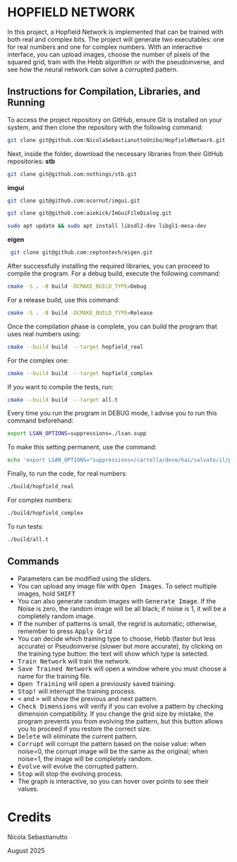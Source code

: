 # HOPFIELD NETWORK

In this project, a Hopfield Network is implemented that can be trained with both real and complex bits. The project will generate two executables: one for real numbers and one for complex numbers. With an interactive interface, you can upload images, choose the number of pixels of the squared grid, train with the Hebb algorithm or with the pseudoinverse, and see how the neural network can solve a corrupted pattern.


## Instructions for Compilation, Libraries, and Running

To access the project repository on GitHub, ensure Git is installed on your system, and then clone the repository with the following command:

```bash
git clone git@github.com:NicolaSebastianuttoUnibo/HopfieldNetwork.git
```

Next, inside the folder, download the necessary libraries from their GitHub repositories:
**stb**
```bash
git clone git@github.com:nothings/stb.git 
```
**imgui**
```bash
git clone git@github.com:ocornut/imgui.git  
```
```bash
git clone git@github.com:aiekick/ImGuiFileDialog.git
```
```bash
sudo apt update && sudo apt install libsdl2-dev libgl1-mesa-dev  
```
**eigen**
```bash
 git clone git@github.com:ceptontech/eigen.git
 ```


After successfully installing the required libraries, you can proceed to compile the program. For a debug build, execute the following command:

```bash
cmake -S . -B build -DCMAKE_BUILD_TYPE=Debug
```

For a release build, use this command:

```bash
cmake -S . -B build -DCMAKE_BUILD_TYPE=Release
```

Once the compilation phase is complete, you can build the program that uses real numbers using:

```bash
cmake --build build  --target hopfield_real
```
For the complex one:
```bash
cmake --build build  --target hopfield_complex
```
If you want to compile the tests, run:
```bash
cmake --build build  --target all.t
```

Every time you run the program in DEBUG mode, I advise you to run this command beforehand:

```bash
export LSAN_OPTIONS=suppressions=./lsan.supp
```
To make this setting permanent, use the command:
```bash
echo 'export LSAN_OPTIONS="suppressions=/cartella/dove/hai/salvato/il/progetto/lsan.supp"' >> ~/.bashrc
```
Finally, to run the code, for real numbers:
```bash
./build/hopfield_real
```
For complex numbers:
```bash
./build/hopfield_complex
```
To run tests:
```bash
./build/all.t
```
## Commands
- Parameters can be modified using the sliders.
- You can upload any image file with <kbd>Open Images</kbd>. To select multiple images, hold <kbd>SHIFT</kbd>
- You can also generate random images with <kbd>Generate Image</kbd>. If the Noise is zero, the random image will be all black; if noise is 1, it will be a completely random image.
- If the number of patterns is small, the regrid is automatic; otherwise, remember to press  <kbd>Apply Grid</kbd>
- You can decide which training type to choose, Hebb (faster but less accurate) or Pseudoinverse (slower but more accurate), by clicking on the training type button: the text will show which type is selected.
- <kbd>Train Network</kbd> will train the network.
- <kbd>Save Trained Network</kbd> will open a window where you must choose a name for the training file.
- <kbd>Open Training</kbd> will open a previously saved training.
- <kbd>Stop!</kbd> will interrupt the training process.
- <kbd><</kbd> and <kbd>></kbd> will show the previous and next pattern.
- <kbd>Check Dimensions</kbd> will verify if you can evolve a pattern by checking dimension compatibility. If you change the grid size by mistake, the program prevents you from evolving the pattern, but this button allows you to proceed if you restore the correct size.
- <kbd>Delete</kbd> will eliminate the current pattern.
- <kbd>Corrupt</kbd> will corrupt the pattern based on the noise value: when noise=0, the corrupt image will be the same as the original; when noise=1, the image will be completely random.
- <kbd>Evolve</kbd> will evolve the corrupted pattern.
- <kbd>Stop</kbd> will stop the evolving process.
- The graph is interactive, so you can hover over points to see their values.
   
# Credits

Nicola Sebastianutto

August 2025